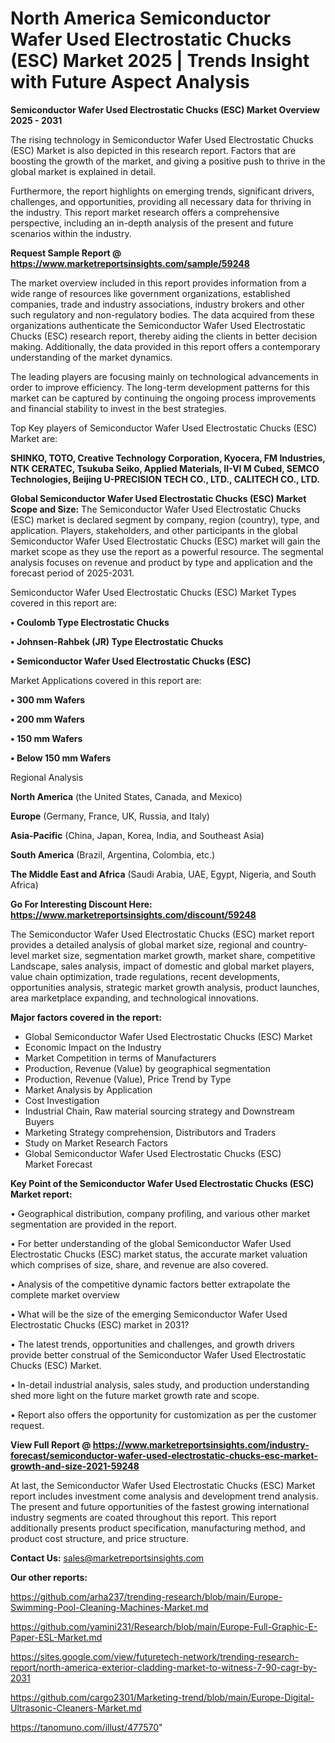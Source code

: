 # North America Semiconductor Wafer Used Electrostatic Chucks (ESC) Market 2025 | Trends Insight with Future Aspect Analysis

<Strong> Semiconductor Wafer Used Electrostatic Chucks (ESC) Market Overview 2025 - 2031</strong>

The rising technology in Semiconductor Wafer Used Electrostatic Chucks (ESC) Market is also depicted in this research report. Factors that are boosting the growth of the market, and giving a positive push to thrive in the global market is explained in detail.

Furthermore, the report highlights on emerging trends, significant drivers, challenges, and opportunities, providing all necessary data for thriving in the industry. This report market research offers a comprehensive perspective, including an in-depth analysis of the present and future scenarios within the industry.

<strong>Request Sample Report @ <a href=https://www.marketreportsinsights.com/sample/59248>https://www.marketreportsinsights.com/sample/59248</a></strong>

The market overview included in this report provides information from a wide range of resources like government organizations, established companies, trade and industry associations, industry brokers and other such regulatory and non-regulatory bodies. The data acquired from these organizations authenticate the Semiconductor Wafer Used Electrostatic Chucks (ESC) research report, thereby aiding the clients in better decision making. Additionally, the data provided in this report offers a contemporary understanding of the market dynamics.

The leading players are focusing mainly on technological advancements in order to improve efficiency. The long-term development patterns for this market can be captured by continuing the ongoing process improvements and financial stability to invest in the best strategies.

Top Key players of Semiconductor Wafer Used Electrostatic Chucks (ESC) Market are:

<strong>SHINKO, TOTO, Creative Technology Corporation, Kyocera, FM Industries, NTK CERATEC, Tsukuba Seiko, Applied Materials, II-VI M Cubed, SEMCO Technologies, Beijing U-PRECISION TECH CO., LTD., CALITECH CO., LTD.</strong>

<strong><b>Global Semiconductor Wafer Used Electrostatic Chucks (ESC) Market Scope and Size:</b></strong>
The Semiconductor Wafer Used Electrostatic Chucks (ESC) market is declared segment by company, region (country), type, and application. Players, stakeholders, and other participants in the global Semiconductor Wafer Used Electrostatic Chucks (ESC) market will gain the market scope as they use the report as a powerful resource. The segmental analysis focuses on revenue and product by type and application and the forecast period of 2025-2031.

Semiconductor Wafer Used Electrostatic Chucks (ESC) Market Types covered in this report are:

<strong>• Coulomb Type Electrostatic Chucks

• Johnsen-Rahbek (JR) Type Electrostatic Chucks

• Semiconductor Wafer Used Electrostatic Chucks (ESC)</strong>

Market Applications covered in this report are:

<strong>• 300 mm Wafers

• 200 mm Wafers

• 150 mm Wafers

• Below 150 mm Wafers</strong> 

Regional Analysis

<strong>North America</strong> (the United States, Canada, and Mexico)

<strong>Europe</strong> (Germany, France, UK, Russia, and Italy)

<strong>Asia-Pacific</strong> (China, Japan, Korea, India, and Southeast Asia)

<strong>South America</strong> (Brazil, Argentina, Colombia, etc.)

<strong>The Middle East and Africa</strong> (Saudi Arabia, UAE, Egypt, Nigeria, and South Africa)

<strong>Go For Interesting Discount Here: <a href=https://www.marketreportsinsights.com/discount/59248>https://www.marketreportsinsights.com/discount/59248</a></strong>

The Semiconductor Wafer Used Electrostatic Chucks (ESC) market report provides a detailed analysis of global market size, regional and country-level market size, segmentation market growth, market share, competitive Landscape, sales analysis, impact of domestic and global market players, value chain optimization, trade regulations, recent developments, opportunities analysis, strategic market growth analysis, product launches, area marketplace expanding, and technological innovations.

<strong><b>Major factors covered in the report:</b></strong>
<ul>
  <li>Global Semiconductor Wafer Used Electrostatic Chucks (ESC) Market </li>
  <li>Economic Impact on the Industry</li>
  <li>Market Competition in terms of Manufacturers</li>
  <li>Production, Revenue (Value) by geographical segmentation</li>
  <li>Production, Revenue (Value), Price Trend by Type</li>
  <li>Market Analysis by Application</li>
  <li>Cost Investigation</li>
  <li>Industrial Chain, Raw material sourcing strategy and Downstream Buyers</li>
  <li>Marketing Strategy comprehension, Distributors and Traders</li>
  <li>Study on Market Research Factors</li>
  <li>Global Semiconductor Wafer Used Electrostatic Chucks (ESC) Market Forecast</li>
</ul>

<strong><b>Key Point of the Semiconductor Wafer Used Electrostatic Chucks (ESC) Market report:</b></strong>

• Geographical distribution, company profiling, and various other market segmentation are provided in the report.

• For better understanding of the global Semiconductor Wafer Used Electrostatic Chucks (ESC) market status, the accurate market valuation which comprises of size, share, and revenue are also covered.

• Analysis of the competitive dynamic factors better extrapolate the complete market overview

• What will be the size of the emerging Semiconductor Wafer Used Electrostatic Chucks (ESC) market in 2031?

• The latest trends, opportunities and challenges, and growth drivers provide better construal of the Semiconductor Wafer Used Electrostatic Chucks (ESC) Market.

• In-detail industrial analysis, sales study, and production understanding shed more light on the future market growth rate and scope.

• Report also offers the opportunity for customization as per the customer request.

<strong><b>View Full Report @ <a href=https://www.marketreportsinsights.com/industry-forecast/semiconductor-wafer-used-electrostatic-chucks-esc-market-growth-and-size-2021-59248>https://www.marketreportsinsights.com/industry-forecast/semiconductor-wafer-used-electrostatic-chucks-esc-market-growth-and-size-2021-59248</a></b></strong>


At last, the Semiconductor Wafer Used Electrostatic Chucks (ESC) Market report includes investment come analysis and development trend analysis. The present and future opportunities of the fastest growing international industry segments are coated throughout this report. This report additionally presents product specification, manufacturing method, and product cost structure, and price structure.

<strong>Contact Us:</strong>
sales@marketreportsinsights.com

<strong>Our other reports:</strong>

<a href=https://github.com/arha237/trending-research/blob/main/Europe-Swimming-Pool-Cleaning-Machines-Market.md>https://github.com/arha237/trending-research/blob/main/Europe-Swimming-Pool-Cleaning-Machines-Market.md</a>

<a href=https://github.com/yamini231/Research/blob/main/Europe-Full-Graphic-E-Paper-ESL-Market.md>https://github.com/yamini231/Research/blob/main/Europe-Full-Graphic-E-Paper-ESL-Market.md</a>

<a href=https://sites.google.com/view/futuretech-network/trending-research-report/north-america-exterior-cladding-market-to-witness-7-90-cagr-by-2031>https://sites.google.com/view/futuretech-network/trending-research-report/north-america-exterior-cladding-market-to-witness-7-90-cagr-by-2031</a>

<a href=https://github.com/cargo2301/Marketing-trend/blob/main/Europe-Digital-Ultrasonic-Cleaners-Market.md>https://github.com/cargo2301/Marketing-trend/blob/main/Europe-Digital-Ultrasonic-Cleaners-Market.md</a>

<a href=https://tanomuno.com/illust/477570>https://tanomuno.com/illust/477570</a>"
